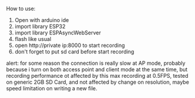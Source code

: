 How to use:
1. Open with arduino ide
2. import library ESP32
3. import library ESPAsyncWebServer
4. flash like usual
5. open http://private ip:8000 to start recording
6. don't forget to put sd card before start recording

alert: for some reason the connection is really slow at AP mode, probably because i turn on both access point and client mode at the same time, but recording performance ot affected by this
max recording at 0.5FPS, tested on generic 2GB SD Card, and not affected by change on resolution, maybe speed limitation on writing a new file.
